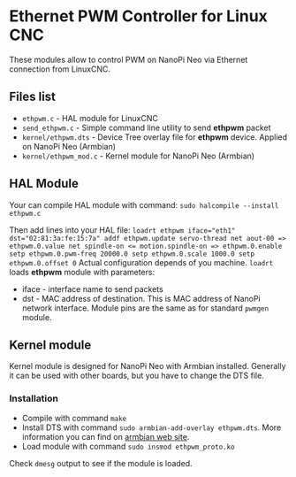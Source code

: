 ﻿# Ethernet PWM Controller for Linux CNC

These modules allow to control PWM on NanoPi Neo via Ethernet connection from LinuxCNC.

## Files list
 - ``ethpwm.c`` - HAL module for LinuxCNC
 - ``send_ethpwm.c`` - Simple command line utility to send **ethpwm** packet
 - ``kernel/ethpwm.dts`` - Device Tree overlay file for **ethpwm** device. Applied on NanoPi Neo (Armbian) 
 - ``kernel/ethpwm_mod.c`` - Kernel module for NanoPi Neo (Armbian)

## HAL Module
Your can compile HAL module with command:
``
sudo halcompile --install ethpwm.c
``

Then add lines into your HAL file:
``
loadrt ethpwm iface="eth1" dst="02:81:3a:fe:15:7a"
addf ethpwm.update servo-thread
net aout-00 => ethpwm.0.value
net spindle-on <= motion.spindle-on => ethpwm.0.enable
setp ethpwm.0.pwm-freq 20000.0
setp ethpwm.0.scale 1000.0
setp ethpwm.0.offset 0
``
Actual configuration depends of you machine. ``loadrt`` loads **ethpwm** module with parameters:

 - iface - interface name to send packets
 - dst - MAC address of destination. This is MAC address of NanoPi network interface.
Module pins are the same as for standard ``pwmgen`` module.

## Kernel module

Kernel module is designed for NanoPi Neo with Armbian installed. Generally it can be used with other boards, but you have to change the DTS file.

### Installation
- Compile with command ``make``
- Install DTS with command ``sudo armbian-add-overlay ethpwm.dts``. More information you can find on [armbian web site](https://docs.armbian.com/Hardware_Allwinner_overlays/).
- Load module with command ``sudo insmod ethpwm_proto.ko``

Check ``dmesg`` output to see if the module is loaded.



